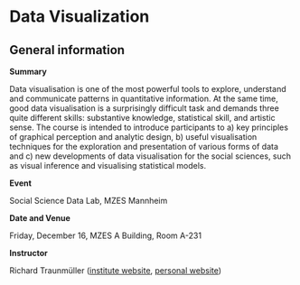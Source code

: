 # Data Visualization

## General information

**Summary**

Data visualisation is one of the most powerful tools to explore, understand and communicate patterns in quantitative information. At the same time, good data visualisation is a surprisingly difficult task and demands three quite different skills: substantive knowledge, statistical skill, and artistic sense. The course is intended to introduce participants to a) key principles of graphical perception and analytic design, b) useful visualisation techniques for the exploration and presentation of various forms of data and c) new developments of data visualisation for the social sciences, such as visual inference and visualising statistical models.  

**Event**

Social Science Data Lab, MZES Mannheim

**Date and Venue**

Friday, December 16, MZES A Building, Room A-231

**Instructor** 

Richard Traunmüller ([institute website](http://www.fb03.uni-frankfurt.de/52111694/home), [personal website](https://www.richardtraunmueller.com/))
